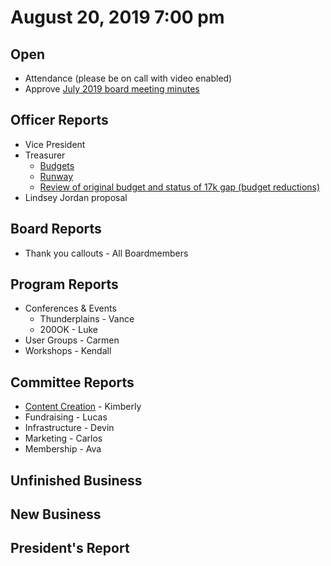 # August 20, 2019 7:00 pm

## Open
* Attendance (please be on call with video enabled)
* Approve [July 2019 board meeting minutes](https://github.com/techlahoma/board_meetings/blob/master/2019/07_july_minutes.md)

## Officer Reports
* Vice President
* Treasurer
    - [Budgets](https://docs.google.com/spreadsheets/d/1tw-q8jl-9VMMZ2OmxKM6sCq0A82pPU8yLPMsnaI-DGE/edit?usp=sharing)
    - [Runway](https://docs.google.com/spreadsheets/d/1BdSo4lCJLIDFu0a3EfQ3AWu2wgmotYP-qIzIDC4PXsk/edit?usp=sharing)
    - [Review of original budget and status of 17k gap (budget reductions)](https://docs.google.com/spreadsheets/d/17swzWI4_Zcjjf5bJmC-dHTc9n0UXRsZC4yS3sK82IGc/edit?usp=sharing)
* Lindsey Jordan proposal

## Board Reports
* Thank you callouts - All Boardmembers

## Program Reports
* Conferences & Events 
  * Thunderplains - Vance
  * 200OK - Luke
* User Groups - Carmen
* Workshops - Kendall

## Committee Reports
* [Content Creation](https://github.com/techlahoma/board_meetings/blob/master/2019/attachments/08_content_creation.md) - Kimberly
* Fundraising - Lucas 
* Infrastructure - Devin
* Marketing - Carlos
* Membership - Ava

## Unfinished Business

## New Business

## President's Report 
